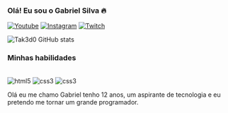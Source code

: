 ### Olá! Eu sou o Gabriel Silva 🔥


[![Youtube](https://img.shields.io/badge/YouTube-FF0000?style=for-the-badge&logo=youtube&logoColor=white)](https://www.youtube.com/channel/UCsvvRbaReY8RU10jdCLebXg)
[![Instagram](https://img.shields.io/badge/Instagram-E4405F?style=for-the-badge&logo=instagram&logoColor=white)](https://www.instagram.com/tak3d0/)
[![Twitch](https://img.shields.io/badge/Twitch-9146FF?style=for-the-badge&logo=twitch&logoColor=white)](https://www.twitch.tv/tak3d0)

![Tak3d0 GitHub stats](https://github-readme-stats.vercel.app/api?username=Tak3d0&show_icons=true&theme=radical)

### Minhas habilidades

<div> <style="display: <inline_block"><br/>
  <img aling="center" alt="html5" src="https://img.shields.io/badge/HTML5-E34F26?style=for-the-badge&logo=html5&logoColor=white" />
<img aling="center" alt="css3" src="https://img.shields.io/badge/CSS3-1572B6?style=for-the-badge&logo=css3&logoColor=white" />
<img aling="center" alt="css3" src="https://img.shields.io/badge/JavaScript-F7DF1E?style=for-the-badge&logo=javascript&logoColor=black" />

Olá eu me chamo Gabriel tenho 12 anos, um aspirante de tecnologia e eu pretendo me tornar um grande programador.
